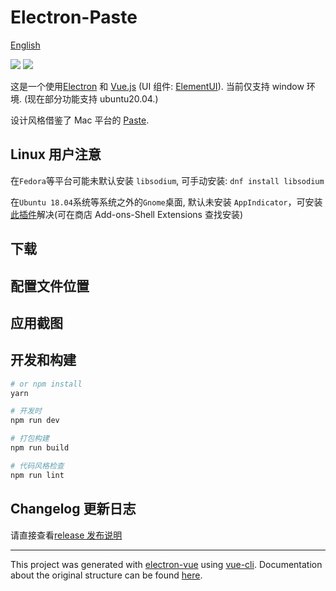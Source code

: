 # Electron-Paste

[English](README.md)

![](https://img.shields.io/github/languages/top/SheltonZhu/electron-paste.svg?style=flat)
![](https://img.shields.io/github/stars/SheltonZhu/electron-paste.svg?style=social)

这是一个使用[Electron](https://www.electronjs.org/) 和 [Vue.js](https://vuejs.org/)
(UI 组件: [ElementUI](https://element.eleme.cn/)). 当前仅支持 window 环境.
(现在部分功能支持 ubuntu20.04.)

设计风格借鉴了 Mac 平台的 [Paste](https://pasteapp.io/).

## Linux 用户注意

在`Fedora`等平台可能未默认安装 `libsodium`, 可手动安装: `dnf install libsodium`

在`Ubuntu 18.04`系统等系统之外的`Gnome`桌面, 默认未安装 `AppIndicator`，可安装[此插件](https://extensions.gnome.org/extension/615/appindicator-support/)解决(可在商店 Add-ons-Shell Extensions 查找安装)

## 下载

<!-- 下载地址见[Github release](https://github.com/erguotou520/electron-ssr/releases)，对应的操作系统下载的文件为

- Windows `electron-ssr-setup-x.x.x.exe`
- Mac `electron-ssr-x.x.x.dmg`
- Linux 优先建议下载`electron-ssr-x.x.x.AppImage`，直接双击运行。如果无法使用或者想直接下载自己系统专用包请看下一条
- Arch或者基于Arch的系统，下载`electron-ssr-x.x.x.pacman`
- RedHat系列的系统，下载`electron-ssr-x.x.x.rpm`
- Debian系列的系统，下载`electron-ssr-x.x.x.deb`
- 系统Linux系统或者通用Linux系统可下载`electron-ssr-x.x.x.tar.gz`（不会使用.tar.gz的请自行百度） -->

## 配置文件位置

<!-- - Windows `C:\Users\{your username}\AppData\Roaming\electron-ssr\gui-config.json`
- Mac `~/Library/Application Support/electron-ssr/gui-config.json`
- Linux `~/.config/gui-config.json` -->

## 应用截图

<!-- ![](docs/assets/main.jpg) -->

## 开发和构建

```bash
# or npm install
yarn

# 开发时
npm run dev

# 打包构建
npm run build

# 代码风格检查
npm run lint

```

## Changelog 更新日志

请直接查看[release 发布说明](https://github.com/erguotou520/electron-ssr/releases)

---

This project was generated with [electron-vue](https://github.com/SimulatedGREG/electron-vue) using [vue-cli](https://github.com/vuejs/vue-cli). Documentation about the original structure can be found [here](https://simulatedgreg.gitbooks.io/electron-vue/content/index.html).
